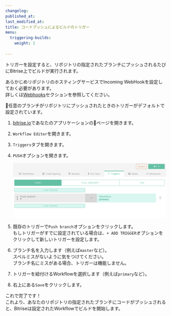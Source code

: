 ```yaml
---
changelog:
published_at:
last_modified_at:
title: コードプッシュによるビルドのトリガー
menu:
  triggering-builds:
    weight: 1

---
```

トリガーを設定すると、リポジトリの指定されたブランチにプッシュされるたびにBitrise上でビルドが実行されます。

あらかじめリポジトリのホスティングサービスでIncoming WebHookを設定しておく必要があります。  
詳しくは[Webhooks](/webhooks/index)セクションを参照してください。

任意のブランチがリポジトリにプッシュされたときのトリガーがデフォルトで設定されています。  

1. [bitrise.io](https://www.bitrise.io)であなたのアプリケーションのページを開きます。
2. `Workflow Editor`を開きます。
3. `Triggers`タブを開きます。
4. `PUSH`オプションを開きます。

   ![Push trigger](/img/getting-started/triggering-builds/push-trigger.png)
5. 既存のトリガーで`Push branch`オプションをクリックします。  
   もしトリガーがすでに設定されている場合は、`+ ADD TRIGGER`オプションをクリックして新しいトリガーを設定します。
6. ブランチ名を入力します（例えば`master`など）。  
   スペルミスがないように気をつけてください。  
   ブランチ名にミスがある場合、トリガーは機能しません。
7. トリガーを紐付けるWorkflowを選択します（例えば`primary`など）。
8. 右上にある`Save`をクリックします。

これで完了です！  
これより、あなたのリポジトリの指定されたブランチにコードがプッシュされると、Bitriseは設定されたWorkflowでビルドを開始します。